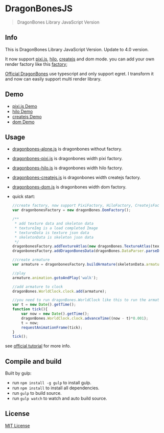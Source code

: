 # DragonBonesJS
> DragonBones Library JavaScript Version

## Info
This is DragonBones Library JavaScript Version. Update to 4.0 version.

It now support [pixi.js](http://www.pixijs.com/), [hilo](https://github.com/hiloteam/hilo), [createjs](https://github.com/CreateJS/EaselJS) and dom mode.
you can add your own render factory like this [factory](https://github.com/06wj/DragonBonesJS/tree/master/src/factory);

[Official DragonBones](https://github.com/egret-labs/egret-core/tree/master/src/extension/dragonbones) use typescript and only support egret. I transform it and now can easily support multi render library.

## Demo

* [pixi.js Demo](http://06wj.github.io/DragonBonesJS/demo/index.html?type=pixi&anim=dragon)
* [hilo Demo](http://06wj.github.io/DragonBonesJS/demo/index.html?type=hilo&anim=dragon)
* [createjs Demo](http://06wj.github.io/DragonBonesJS/demo/index.html?type=createjs&anim=dragon)
* [dom Demo](http://06wj.github.io/DragonBonesJS/demo/index.html?type=dom&anim=dragon)


## Usage

* [dragonbones-alone.js](./build/dragonbones-alone.js) is dragonbones without factory.
* [dragonbones-pixi.js](./build/dragonbones-pixi.js) is dragonbones width pixi factory.
* [dragonbones-hilo.js](./build/dragonbones-hilo.js) is dragonbones width hilo factory.
* [dragonbones-createjs.js](./build/dragonbones-createjs.js) is dragonbones width createjs factory.
* [dragonbones-dom.js](./build/dragonbones-dom.js) is dragonbones width dom factory.

* quick start:

    ```javascript
    //create factory, now support PixiFactory, HiloFactory, CreatejsFactory and DomFactory
    var dragonbonesFactory = new dragonBones.DomFactory();

    /**
     * add texture data and skeleton data
     * textureImg is a load completed Image
     * textureData is texture json data
     * skeletonData is skeleton json data
     */
    dragonbonesFactory.addTextureAtlas(new dragonBones.TextureAtlas(textureImg, textureData));
    dragonbonesFactory.addDragonBonesData(dragonBones.DataParser.parseDragonBonesData(skeletonData));

    //create armature
    var armature = dragonbonesFactory.buildArmature(skeletonData.armature[0].name);

    //play
    armature.animation.gotoAndPlay('walk');

    //add armature to clock
    dragonBones.WorldClock.clock.add(armature);

    //you need to run dragonBones.WorldClock like this to run the armature
    var t = new Date().getTime();
    function tick(){
        var now = new Date().getTime();
        dragonBones.WorldClock.clock.advanceTime((now - t)*0.001);
        t = now;
        requestAnimationFrame(tick);
    }
    tick();
    ```

see [official tutorial](http://edn.egret.com/cn/docs/page/392) for more info.

## Compile and build

Built by gulp:

* run `npm install -g gulp` to install gulp.
* run `npm install` to install all dependencies.
* run `gulp` to build source.
* run `gulp watch` to watch and auto build source.

## License
[MIT License](http://en.wikipedia.org/wiki/MIT_License)